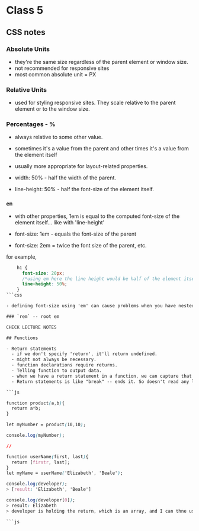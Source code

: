 # Class 5

## CSS notes

### Absolute Units 

- they're the same size regardless of the parent element or window size.
- not recommended for responsive sites
- most common absolute unit = PX

### Relative Units

- used for styling responsive sites. They scale relative to the parent element or to the window size. 

### Percentages - %

- always relative to some other value.
- sometimes it's a value from the parent and other times it's a value from the element itself
- usually more appropriate for layout-related properties.

- width: 50% - half the width of the parent.
- line-height: 50% - half the font-size of the element itself.

### `em`

- with other properties, 1em is equal to the computed font-size of the element itself... like with 'line-height'

- font-size: 1em - equals the font-size of the parent
- font-size: 2em = twice the font size of the parent, etc.

for example,

```css
    h1 {
      font-size: 20px;
      /*using em here the line height would be half of the element itself */
      line-height: 50%;
    }
```css

- defining font-size using 'em' can cause problems when you have nested elements which all define font-size using `em` -- because the inherited font-size is calculated from parent elements font-size value and passed down to child elements. Nested elements could have ever decreasing font-sizes.

### `rem` -- root em

CHECK LECTURE NOTES

## Functions

- Return statements
  - if we don't specify 'return', it'll return undefined.
  - might not always be necessary.
  - function declarations require returns.
  - Telling function to output data. 
  - when we have a return statement in a function, we can capture that return using a variable.
  - Return statements is like "break" -- ends it. So doesn't read any lines after.

```js 

function product(a,b){
  return a*b;
}

let myNumber = product(10,10);

console.log(myNumber);

//

function userName(first, last){
  return [firstr, last];
}
let myName = userName('Elizabeth', 'Beale');

console.log(developer);
> [result: 'Elizabeth', 'Beale']

console.log(developer[0]);
> result: Elizabeth
> developer is holding the return, which is an array, and I can thne use that to access any of those values.

```js

